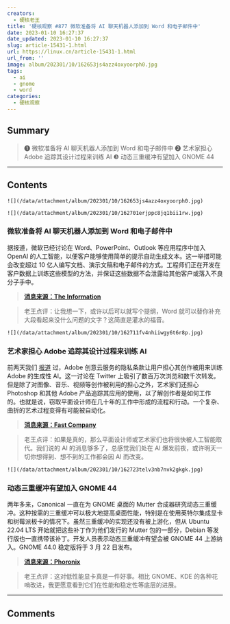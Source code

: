 ```yaml
---
creators:
  - 硬核老王
title: '硬核观察 #877 微软准备将 AI 聊天机器人添加到 Word 和电子邮件中'
date: 2023-01-10 16:27:37
date_updated: 2023-01-10 16:27:37
slug: article-15431-1.html
url: https://linux.cn/article-15431-1.html
url_from: ''
image: album/202301/10/162653js4azz4oxyoorph0.jpg
tags:
  - ai
  - gnome
  - word
categories:
  - 硬核观察
---
```


## Summary

> ❶ 微软准备将 AI 聊天机器人添加到 Word 和电子邮件中
> ❷ 艺术家担心 Adobe 追踪其设计过程来训练 AI
> ❸ 动态三重缓冲有望加入 GNOME 44

***

<!-- more -->

## Contents

`![](/data/attachment/album/202301/10/162653js4azz4oxyoorph0.jpg)`

`![](/data/attachment/album/202301/10/162701erjppc8jq1bii1rw.jpg)`

### 微软准备将 AI 聊天机器人添加到 Word 和电子邮件中

据报道，微软已经讨论在 Word、PowerPoint、Outlook 等应用程序中加入 OpenAI 的人工智能，以便客户能够使用简单的提示自动生成文本。这一举措可能会改变超过 10 亿人编写文档、演示文稿和电子邮件的方式。工程师们正在开发在客户数据上训练这些模型的方法，并保证这些数据不会泄露给其他客户或落入不良分子手中。

> 
> **[消息来源：The Information](https://www.theinformation.com/articles/ghost-writer-microsoft-looks-to-add-openais-chatbot-technology-to-word-email)**
> 
> 
> 

> 
> 老王点评：让我想一下，或许以后可以就写个提纲，Word 就可以替你补充大段看起来没什么问题的文字？这简直是灌水的福音。
> 
> 
> 

`![](/data/attachment/album/202301/10/162711fv4nhiiwgy6t6r8p.jpg)`

### 艺术家担心 Adobe 追踪其设计过程来训练 AI

前两天我们 [报道](https://linux.cn/article-15425-1.html) 过，Adobe 创意云服务的隐私条款让用户担心其创作被用来训练 Adobe 的生成性 AI。这一讨论在 Twitter 上吸引了数百万次浏览和数千次转发。但是除了对图像、音乐、视频等创作被利用的担心之外，艺术家们还担心 Photoshop 和其他 Adobe 产品追踪其应用的使用，以了解创作者是如何工作的。也就是说，窃取平面设计师在几十年的工作中形成的流程和行动。一个复杂、曲折的艺术过程变得有可能被自动化。

> 
> **[消息来源：Fast Company](https://www.fastcompany.com/90831386/artists-accuse-adobe-tracking-design-ai)**
> 
> 
> 

> 
> 老王点评：如果是真的，那么平面设计师或艺术家们也将很快被人工智能取代。我们说的 AI 的消息够多了，总感觉我们处在 AI 爆发前夜，或许明天一切你想得到、想不到的工作都会因 AI 而改变。
> 
> 
> 

`![](/data/attachment/album/202301/10/162723telv3nb7nvk2gkgk.jpg)`

### 动态三重缓冲有望加入 GNOME 44

两年多来，Canonical 一直在为 GNOME 桌面的 Mutter 合成器研究动态三重缓冲。这种按需的三重缓冲可以极大地提高桌面性能，特别是在使用英特尔集成显卡和树莓派板卡的情况下。虽然三重缓冲的实现还没有被上游化，但从 Ubuntu 22.04 LTS 开始就把这些补丁作为他们发行的 Mutter 包的一部分，Debian 等发行版也一直携带该补丁。开发人员表示动态三重缓冲有望会被 GNOME 44 上游纳入。GNOME 44.0 稳定版将于 3 月 22 日发布。

> 
> **[消息来源：Phoronix](https://www.phoronix.com/news/GNOME-44-Hopes-Triple-Buffering)**
> 
> 
> 

> 
> 老王点评：这对低性能显卡真是一件好事。相比 GNOME、KDE 的各种花哨改进，我更愿意看到它们在性能和稳定性等底层的进展。
> 
> 
>

***

## Comments
